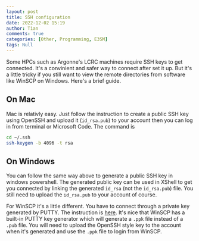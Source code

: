 ```yaml
---
layout: post
title: SSH configuration
date: 2022-12-02 15:19
author: Tian
comments: true
categories: [Other, Programming, E3SM]
tags: Null
---
```

Some HPCs such as Argonne's LCRC machines require SSH keys to get connected. It's a convinient and safer way to connect after set it up. But it's a little tricky if you still want to view the remote directories from software like WinSCP on Windows. Here's a brief guide.

## On Mac

Mac is relativly easy. Just follow the instruction to create a public SSH key using OpenSSH and upload it (`id_rsa.pub`) to your account then you can log in from terminal or Microsoft Code. The command is

```bash
cd ~/.ssh
ssh-keygen -b 4096 -t rsa
```

## On Windows

You can follow the same way above to generate a public SSH key in windows powershell. The generated public key can be used in XShell to get you connected by linking the generated `id_rsa` (not the `id_rsa.pub`) file. You still need to upload the `id_rsa.pub` to your account of course.

For WinSCP it's a little different. You have to connect through a private key generated by PUTTY. The instruction is [here](https://www.lcrc.anl.gov/for-users/getting-started/ssh/putty/). It's nice that WinSCP has a built-in PUTTY key generator which will generate a `.ppk` file instead of a `.pub` file. You will need to upload the OpenSSH style key to the account when it's generated and use the `.ppk` file to login from WinSCP.
